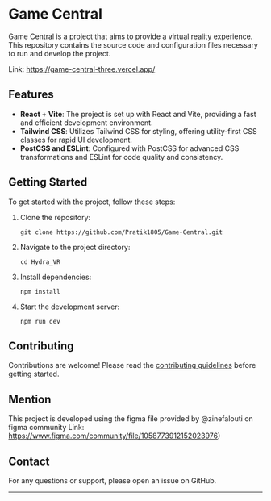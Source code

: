 # Game Central

Game Central is a project that aims to provide a virtual reality experience. This repository contains the source code and configuration files necessary to run and develop the project.

Link: https://game-central-three.vercel.app/

## Features

- **React + Vite**: The project is set up with React and Vite, providing a fast and efficient development environment.
- **Tailwind CSS**: Utilizes Tailwind CSS for styling, offering utility-first CSS classes for rapid UI development.
- **PostCSS and ESLint**: Configured with PostCSS for advanced CSS transformations and ESLint for code quality and consistency.

## Getting Started

To get started with the project, follow these steps:

1. Clone the repository:
   ```
   git clone https://github.com/Pratik1805/Game-Central.git
   ```
2. Navigate to the project directory:
   ```
   cd Hydra_VR
   ```
3. Install dependencies:
   ```
   npm install
   ```
4. Start the development server:
   ```
   npm run dev
   ```

## Contributing

Contributions are welcome! Please read the [contributing guidelines](CONTRIBUTING.md) before getting started.

## Mention

This project is developed using the figma file provided by @zinefalouti on figma community
Link: https://www.figma.com/community/file/1058773912152023976)

## Contact

For any questions or support, please open an issue on GitHub.

---
